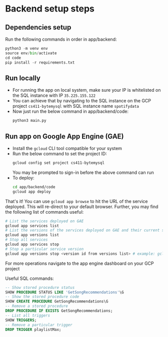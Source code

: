 # Backend setup steps

## Dependencies setup
Run the following commands in order in app/backend:
```python
python3 -m venv env
source env/bin/activate
cd code
pip install -r requirements.txt
```

## Run locally
- For running the app on local system, make sure your IP is whitelisted on the SQL instance with IP `35.225.155.122`
- You can achieve that by navigating to the SQL instance on the GCP project `cs411-bytemysql` with SQL instance name `spotifydata`
- Now just run the below command in app/backend/code:
  ```python
  python3 main.py
  ```

## Run app on Google App Engine (GAE)
- Install the `gcloud` CLI tool compatible for your system
- Run the below command to set the project ID:
  ```bash
  gcloud config set project cs411-bytemysql
  ```
  You may be prompted to sign-in before the above command can run
- To deploy:
  ```bash
  cd app/backend/code
  gcloud app deploy
  ```

That's it!
You can use `gcloud app browse` to hit the URL of the service deployed. This will re-direct to your default browser.
Further, you may find the following list of commands useful:
```bash
# List the services deployed on GAE
gcloud app services list
# List the versions of the services deployed on GAE and their current status
gcloud app versions list
# Stop all services
gcloud app services stop
# Stop a particular service version
gcloud app versions stop <version id from versions list> # example: gcloud app versions stop 20231127t033136
```
For more operations navigate to the app engine dashboard on your GCP project

Useful SQL commands:
```sql
-- Show stored procedure status
SHOW PROCEDURE STATUS LIKE 'GetSongRecommendations'\G
-- Show the stored procedure code
SHOW CREATE PROCEDURE GetSongRecommendations\G
-- Remove a stored procedure
DROP PROCEDURE IF EXISTS GetSongRecommendations;
-- List all triggers
SHOW TRIGGERS;
-- Remove a particular trigger
DROP TRIGGER playlistMax;
```